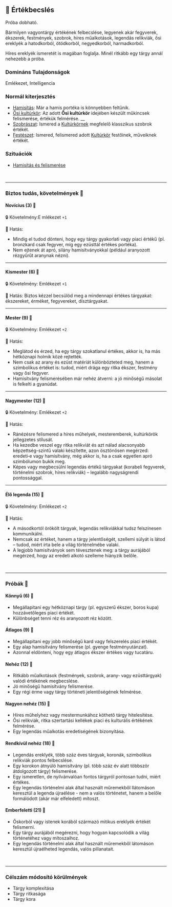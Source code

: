 ## 🔵 Értékbecslés

Próba dobható.

Bármilyen vagyontárgy értékének felbecslése, legyenek akár fegyverek, ékszerek, festmények, szobrok, híres műalkotások, legendás relikviák, ősi ereklyék a hatodkorból, ötödkorból, negyedkorból, harmadkorból.

Híres ereklyék ismeretét is magában foglalja. Minél ritkább egy tárgy annál nehezebb a próba.

### Domináns Tulajdonságok

Emlékezet, Intelligencia

### Normál kiterjesztés

- [Hamisítás](../fortelyok.altalanos/hamisitas.md): Már a hamis portéka is könnyebben feltűnik.
- [Ősi kultúrkör](../fortelyok.altalanos/osi_kulturkor.md): Az adott **Ősi kultúrkör** idejében készült műkincsek felismerése, értékük felmérése.
__
- [Szobrászat](../fortelyok.szabad/szobraszat.md): Ismered a [Kultúrkörnek](../fortelyok.kiemelt/kulturkor.md) megfelelő klasszikus szobrok értékét.
- [Festészet](../fortelyok.szabad/festeszet.md): Ismered, felismered adott [Kultúrkör](../fortelyok.kiemelt/kulturkor.md) festőinek, műveiknek értékét.
### Szituációk

- [Hamisítás és felismerése](../szituaciok/hamisitas_es_felismerese.md)

<br />

---
### Biztos tudás, követelmények 📖

#### Novícius (3) 📖

🔒 Követelmény:E mlékezet `+1`

🌟 Hatás:
- Mindig el tudod dönteni, hogy egy tárgy gyakorlati vagy piaci értékű (pl. bronzkard csak fegyver, míg egy ezüsttál értékes portéka).
- Nem ejtenek át apró, silány hamisítványokkal (például aranyozott rézgyűrűt aranynak nézni).

---
#### Kismester (6) 📖

🔒 Követelmény: Emlékezet `+1`

🌟 Hatás: Biztos kézzel becsülöd meg a mindennapi értékes tárgyakat: ékszereket, érméket, fegyvereket, dísztárgyakat.

---
#### Mester (9) 📖

🔒 Követelmény: Emlékezet `+2`

🌟 Hatás:
- Meglátod és érzed, ha egy tárgy szokatlanul értékes, akkor is, ha más hétköznapi holmik közé rejtették.
- Nem csak az arany és ezüst matériát különbözteted meg, hanem a szimbolikus értéket is: tudod, miért drága egy ritka ékszer, festmény vagy ősi fegyver.
- Hamisítvány felismerésében már nehéz átverni: a jó minőségű másolat is felkelti a gyanúdat.

---
#### Nagymester (12) 📖

🔒 Követelmény: Emlékezet `+2`

🌟 Hatás:
- Ránézésre felismered a híres műhelyek, mesteremberek, kultúrkörök jellegzetes stílusát.
- Ha kezedbe veszel egy ritka relikviát és azt nálad alacsonyabb képzettség-szintű valaki készítette, azon ösztönösen megérzed: eredeti‑e vagy hamisítvány, még akkor is, ha a csak egyetlen apró szimbólumon bukik meg.
- Képes vagy megbecsülni legendás értékű tárgyakat (korabeli fegyverek, történelmi szobrok, híres relikviák) – legalább nagyságrendi pontossággal.

---
#### Élő legenda (15) 📖

🔒 Követelmény: Emlékezet `+2`

🌟 Hatás:
- A másodkortól örökölt tárgyak, legendás relikviákkal tudsz felszínesen kommunikálni.
- Nemcsak az értéket, hanem a tárgy jelentőségét, szellemi súlyát is látod – tudod, miért írta bele a világ történelmébe valaki.
- A legjobb hamisítványok sem tévesztenek meg: a tárgy aurájából megérzed, hogy az eredeti alkotó szelleme hiányzik belőle.

<br />

---
### Próbák 🎲

#### Könnyű (6) 🎲 

- Megállapítani egy hétköznapi tárgy (pl. egyszerű ékszer, boros kupa) hozzávetőleges piaci értékét.
- Különbséget tenni réz és aranyozott réz között.

#### Átlagos (9) 🎲 

- Megállapítani egy jobb minőségű kard vagy felszerelés piaci értékét.
- Egy alap hamisítvány felismerése (pl. gyenge festményutánzat).
- Azonnal eldönteni, hogy egy átlagos ékszer értékes vagy tucatáru.

#### Nehéz (12) 🎲 

- Ritkább műalkotások (festmények, szobrok, arany‑ vagy ezüsttárgyak) valódi értékének megbecslése.
- Jó minőségű hamisítvány felismerése.
- Egy régi érme vagy tárgy történeti jelentőségének felmérése.

#### Nagyon nehéz (15) 🎲 

- Híres műhelyhez vagy mestermunkához köthető tárgy hitelesítése.
- Ősi relikviák, ritka szertartási kellékek piaci és kulturális értékének felmérése.
- Egy legendás műalkotás eredetiségének bizonyítása.

#### Rendkívül nehéz (18) 🎲 

- Legendás ereklyék, több száz éves tárgyak, koronák, szimbolikus relikviák pontos felbecslése.
- Egy korokon átnyúló hamisítvány (pl. több száz év alatt többször átdolgozott tárgy) felismerése.
- Egy ismeretlen, de nyilvánvalóan fontos tárgyról pontosan tudni, miért értékes.
- Egy legendás történelmi alak által használt műremekből llátomáson keresztül a legenda újraélése - nem a valós történetet, hanem a belőle formálódott (akár már elfeledett) mítoszt.

#### Emberfeletti (21) 🎲 

- Őskorból vagy istenek korából származó mitikus ereklyék értékét felismerni.
- Egy tárgy aurájából megérezni, hogy hogyan kapcsolódik a világ történetéhez vagy mítoszaihoz.
- Egy legendás történelmi alak által használt műremekből látomáson keresztül újraélheted legendás, valós pillanatait. 

<br />

---
### Célszám módosító körülmények

- Tárgy komplexitása
- Tárgy ritkasága
- Tárgy kora
